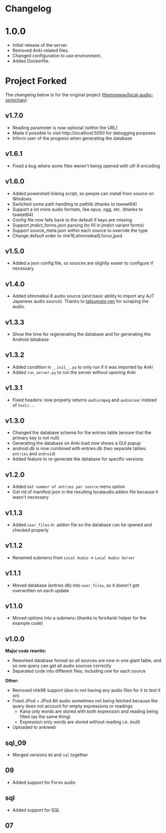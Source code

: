 # Changelog

# 1.0.0

- Initial release of the server.
- Removed Anki-related files.
- Changed configuration to use environment.
- Added Dockerfile.

# Project Forked

The changelog below is for the original project ([themoeway/local-audio-yomichan](https://github.com/themoeway/local-audio-yomichan)):

## v1.7.0
- Reading parameter is now optional (within the URL)
- Made it possible to visit http://localhost:5050 for debugging purposes
- Inform user of the progress when generating the database

## v1.6.1
- Fixed a bug where some files weren't being opened with utf-8 encoding

## v1.6.0
- Added powershell linking script, so people can install from source on Windows
- Switched some path handling to pathlib (thanks to tsweet64)
- Support a lot more audio formats, like opus, ogg, etc. (thanks to tsweet64)
- Config file now falls back to the default if keys are missing
- Support jmdict_forms.json parsing (to fill in jmdict variant forms)
- Support source_meta.json within each source to override the type
- Change default order to nhk16,shinmeikai8,forvo,jpod

## v1.5.0
- Added a json config file, so sources are slightly easier to configure if necessary

## v1.4.0
- Added shinmeikai 8 audio source (and basic ability to import any AJT Japanese audio source). Thanks to [tatsumoto-ren](https://github.com/Ajatt-Tools/shinmeikai_8_pronunciations_index) for scraping the audio.

## v1.3.3
- Show the time for regenerating the database and for generating the Android database

## v1.3.2
- Added condition in `__init__.py` to only run if it was imported by Anki
- Added `run_server.py` to run the server without opening Anki

## v1.3.1
- Fixed headers: now properly returns `audio/mpeg` and `audio/aac` instead of `text/...`

## v1.3.0
- Changed the database schema for the entries table (ensure that the primary key is not null)
- Generating the database on Anki load now shows a GUI popup
- android.db is now combined with entries.db (two separate tables: `entries` and `android`)
- Added feature to re-generate the database for specific versions

## v1.2.0
- Added `Get number of entries per source` menu option
- Got rid of manifest.json in the resulting localaudio.addon file because it wasn't necessary

## v1.1.3
- Added `user_files` in .addon file so the database can be opened and checked properly

## v1.1.2
- Renamed submenu from `Local Audio` -> `Local Audio Server`

## v1.1.1
- Moved database (entries.db) into `user_files`, so it doesn't get overwritten on each update

## v1.1.0
- Moved options into a submenu (thanks to fsrs4anki helper for the example code)

## v1.0.0
**Major code rewrite:**
- Reworked database format so all sources are now in one giant table, and so one query can get all audio sources correctly
- Separated code into different files, including one for each source

**Other:**
- Removed nhk98 support (due to not having any audio files for it to test it on)
- Fixed JPod + JPod Alt audio sometimes not being fetched because the query does not account for empty expressions or readings
    - Kana only words are stored with both expression and reading being filled (as the same thing)
    - Expression only words are stored without reading i.e. (null)
- Uploaded to ankiweb


## sql_09
- Merged versions `09` and `sql` together

## 09
- Added support for Forvo audio

## sql
- Added support for SQL

## 07

